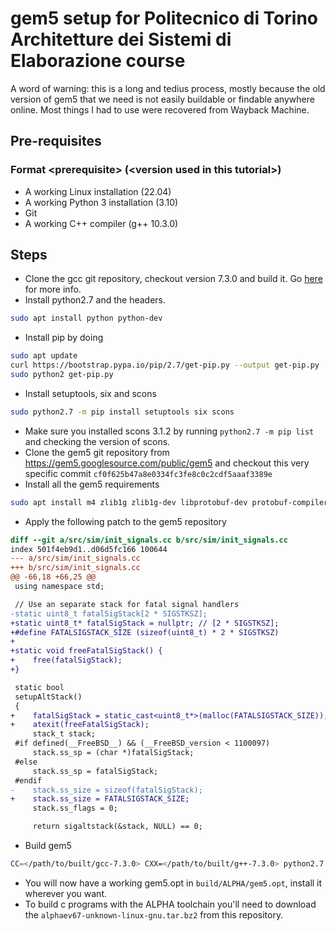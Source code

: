 # gem5 setup for Politecnico di Torino Architetture dei Sistemi di Elaborazione course
 
A word of warning: this is a long and tedius process, mostly because the old version of gem5 that we need is not easily buildable or findable anywhere online. Most things I had to use were recovered from Wayback Machine.

## Pre-requisites
### Format \<prerequisite\> (\<version used in this tutorial\>)
- A working Linux installation (22.04)
- A working Python 3 installation (3.10)
- Git
- A working C++ compiler (g++ 10.3.0)

## Steps
- Clone the gcc git repository, checkout version 7.3.0 and build it. Go [here](BUILDING_GCC.md) for more info.
- Install python2.7 and the headers. 
```bash
sudo apt install python python-dev
```
- Install pip by doing
```bash
sudo apt update
curl https://bootstrap.pypa.io/pip/2.7/get-pip.py --output get-pip.py
sudo python2 get-pip.py
```
- Install setuptools, six and scons
```bash
sudo python2.7 -m pip install setuptools six scons
```
- Make sure you installed scons 3.1.2 by running `python2.7 -m pip list` and checking the version of scons.
- Clone the gem5 git repository from https://gem5.googlesource.com/public/gem5 and checkout this very specific commit `cf0f625b47a8e0334fc3fe8c0c2cdf5aaaf3389e`
- Install all the gem5 requirements
```bash
sudo apt install m4 zlib1g zlib1g-dev libprotobuf-dev protobuf-compiler libprotoc-dev libgoogle-perftools-dev
```
- Apply the following patch to the gem5 repository
```diff
diff --git a/src/sim/init_signals.cc b/src/sim/init_signals.cc
index 501f4eb9d1..d06d5fc166 100644
--- a/src/sim/init_signals.cc
+++ b/src/sim/init_signals.cc
@@ -66,18 +66,25 @@
 using namespace std;

 // Use an separate stack for fatal signal handlers
-static uint8_t fatalSigStack[2 * SIGSTKSZ];
+static uint8_t* fatalSigStack = nullptr; // [2 * SIGSTKSZ];
+#define FATALSIGSTACK_SIZE (sizeof(uint8_t) * 2 * SIGSTKSZ)
+
+static void freeFatalSigStack() {
+    free(fatalSigStack);
+}

 static bool
 setupAltStack()
 {
+    fatalSigStack = static_cast<uint8_t*>(malloc(FATALSIGSTACK_SIZE));
+    atexit(freeFatalSigStack);
     stack_t stack;
 #if defined(__FreeBSD__) && (__FreeBSD_version < 1100097)
     stack.ss_sp = (char *)fatalSigStack;
 #else
     stack.ss_sp = fatalSigStack;
 #endif
-    stack.ss_size = sizeof(fatalSigStack);
+    stack.ss_size = FATALSIGSTACK_SIZE;
     stack.ss_flags = 0;

     return sigaltstack(&stack, NULL) == 0;
```
- Build gem5
```bash
CC=</path/to/built/gcc-7.3.0> CXX=</path/to/built/g++-7.3.0> python2.7 `which scons`-j$(nproc) build/ALPHA/gem5.opt
```
- You will now have a working gem5.opt in `build/ALPHA/gem5.opt`, install it wherever you want.
- To build c programs with the ALPHA toolchain you'll need to download the `alphaev67-unknown-linux-gnu.tar.bz2` from this repository.
